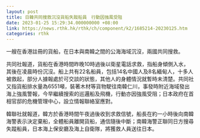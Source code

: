 ```yaml
---
layout: post
title: 日韓共同搜救沉沒貨船失蹤船員　行動因強風受阻
date: 2023-01-25 15:29:34.000000000 +08:00
link: https://news.rthk.hk/rthk/ch/component/k2/1685214-20230125.htm
categories: rthk
---
```


一艘在香港註冊的貨船，在日本與南韓之間的公海海域沉沒，兩國共同搜救。

共同社報道，貨船在香港時間昨晚10時過後以衛星電話求救，指船身傾側入水，其後在凌晨時份沉沒。船上共有22名船員，包括14名中國人及8名緬甸人，十多人被救起，部分人據報處於可交談的狀態，其他人的身體情況就暫時未清楚。共同社又指貨船排水量為6551噸，裝著木材等貨物駛往南韓仁川，事發時附近海域發出海上強風警報，今早繼續搜索的巡邏船及飛機，行動亦因強風受阻；日本政府在首相官邸的危機管理中心，設立情報聯絡室應對。

韓聯社就報道，韓方於香港時間午夜過後收到求救信號，船長在約一小時後向南韓海警表示決定棄船，全體船員離開貨船，通信隨後中斷；南韓海警正聯同日方搜尋失蹤船員，日本海上保安廳及海上自衛隊，將獲救人員送往日本。
